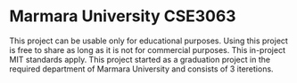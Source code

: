 # Marmara University CSE3063
This project can be usable only for educational purposes.
Using this project is free to share as long as it is not for commercial purposes. 
This in-project MIT standards apply.
This project started as a graduation project in the required department of Marmara University and consists of 3 iteretions.
